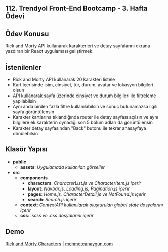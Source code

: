 ## 112. Trendyol Front-End Bootcamp - 3. Hafta Ödevi

## Ödev Konusu

Rick and Morty API kullanarak karakterleri ve detay sayfalarını ekrana yazdıran bir React uygulaması geliştirmek.

## İstenilenler

- Rick and Morty API kullanarak 20 karakteri listele
- Kart içerisinde isim, cinsiyet, tür, durum, avatar ve lokasyon bilgileri olsun
- API kullanarak sayfa üzerinde cinsiyet ve durum bilgileri ile filtreleme yapılabilsin
- Aynı anda birden fazla filtre kullanılabilsin ve sonuç bulunamazsa ilgili sayfa görüntülensin
- Karakter kartlarına tıklandığında router ile detay sayfası açılsın ve aynı bilgilere ek karakterin oynadığı son 5 bölüm adları da görüntülensin
- Karakter detay sayfasından "Back" butonu ile tekrar anasayfaya dönülebilsin

## Klasör Yapısı

- **public**
  - **assets**: _Uygulamada kullanılan görseller_
- **src**
  - **components**
    - **characters**: _CharacterList.js ve CharacterItem.js içerir_
    - **layout**: _Navbar.js, Loading.js, Pagination.js içerir_
    - **pages**: _Home.js, CharacterDetail.js ve NotFound.js içerir_
    - **search**: _Search.js içerir_
  - **context**: _ContextAPI kullanılarak oluşturulan global state dosyalarını içerir_
  - **css**: _.scss ve .css dosyalarını içerir_

## Demo

[Rick and Morty Characters](https://mca-fe-bootcamp-rick-and-morty-characters.netlify.app/) | [mehmetcanaygun.com](https://mehmetcanaygun.com)
